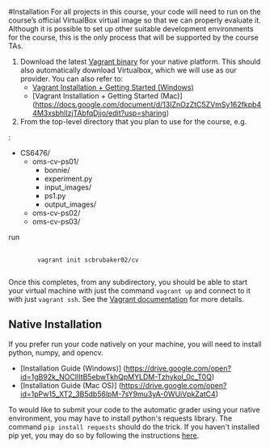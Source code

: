 #Installation
For all projects in this course, your code will need to run on the course’s official VirtualBox virtual image so that we can properly evaluate it.  Although it is possible to set up other suitable development environments for the course, this is the only process that will be supported by the course TAs.

1. Download the latest [Vagrant binary](https://www.vagrantup.com/downloads.html) for your native platform.  This should also automatically download Virtualbox, which we will use as our provider. 
   You can also refer to: 
   * [Vagrant Installation + Getting Started (Windows)](https://docs.google.com/document/d/1FxuHsekpU5ng1ZxULZjpHg6u145fz8cie6kgH86y2uI/edit?usp=sharing)
   * [Vagrant Installation + Getting Started (Mac)] (https://docs.google.com/document/d/13IZnOzZtC5ZVmSy162fkpb44M3xsbhlIzjTAbfqDjjo/edit?usp=sharing)
2. From the top-level directory that you plan to use for the course, e.g.

:

* CS6476/
	* oms-cv-ps01/
		* bonnie/
		* experiment.py
		* input_images/		
		* ps1.py
		* output_images/
	* oms-cv-ps02/
	* oms-cv-ps03/

run

<pre>
	<code>
		vagrant init scbrubaker02/cv
	</code>
</pre>

Once this completes, from any subdirectory, you should be able to start your virtual machine with just the command `vagrant up` and connect to it with just `vagrant ssh`.  See the [Vagrant documentation](https://www.vagrantup.com/docs/getting-started/) for more details.

## Native Installation
If you prefer run your code natively on your machine, you will need to install python, numpy, and opencv.

* [Installation Guide (Windows)] (https://drive.google.com/open?id=1gB92k_NOClIItB5ebwTkhQpMYLDM-Tzhykol_0c_T0Q)
* [Installation Guide (Mac OS)] (https://drive.google.com/open?id=1pPw15_XT2_3B5db56lpM-7sY9mu3yA-0WUiVpkZatC4)

To would like to submit your code to the automatic grader using your native environment, you may have to install python's requests library.  The command `pip install requests` should do the trick.  If you haven't installed pip yet, you may do so by following the instructions [here](https://pip.pypa.io/en/stable/installing/).

